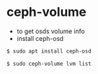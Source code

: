 # ceph-volume 
- to get osds volume info
- install ceph-osd
```bash
$ sudo apt install ceph-osd
```
```bash
$ sudo ceph-volume lvm list
```